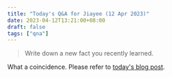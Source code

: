 ```yaml
---
title: "Today's Q&A for Jiayee (12 Apr 2023)"
date: 2023-04-12T13:21:00+08:00
draft: false
tags: ["qna"]
---
```

> Write down a new fact you recently learned.

What a coincidence. Please refer to [today's blog post](/2023/04/push-vs-pull-cdn).
